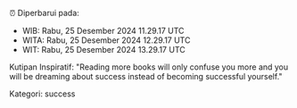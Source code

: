 ⏰ Diperbarui pada:
- WIB: Rabu, 25 Desember 2024 11.29.17 UTC
- WITA: Rabu, 25 Desember 2024 12.29.17 UTC
- WIT: Rabu, 25 Desember 2024 13.29.17 UTC

Kutipan Inspiratif:
"Reading more books will only confuse you more and you will be dreaming about success instead of becoming successful yourself."


Kategori: success

